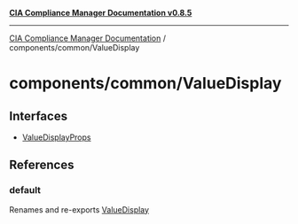 [**CIA Compliance Manager Documentation v0.8.5**](../../../README.md)

***

[CIA Compliance Manager Documentation](../../../modules.md) / components/common/ValueDisplay

# components/common/ValueDisplay

## Interfaces

- [ValueDisplayProps](interfaces/ValueDisplayProps.md)

## References

### default

Renames and re-exports [ValueDisplay](../variables/ValueDisplay.md)
